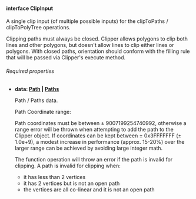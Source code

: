 #### interface ClipInput

A single clip input (of multiple possible inputs) for the clipToPaths / clipToPolyTree operations.

Clipping paths must always be closed. Clipper allows polygons to clip both lines and other polygons, but doesn't allow lines to clip either lines or polygons.
With closed paths, orientation should conform with the filling rule that will be passed via Clipper's execute method.

###### Required properties

* **data: [Path](../shared/Path.md) | [Paths](../shared/Paths.md)**

    Path / Paths data.
       
    Path Coordinate range:
       
    Path coordinates must be between ± 9007199254740992, otherwise a range error will be thrown when attempting to add the path to the Clipper object.
    If coordinates can be kept between ± 0x3FFFFFFF (± 1.0e+9), a modest increase in performance (approx. 15-20%) over the larger range can be achieved by
    avoiding large integer math.
       
    The function operation will throw an error if the path is invalid for clipping. A path is invalid for clipping when:
    - it has less than 2 vertices
    - it has 2 vertices but is not an open path
    - the vertices are all co-linear and it is not an open path
